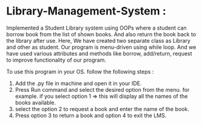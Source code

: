 # Library-Management-System :
Implemented a Student Library system using OOPs where a student can borrow book from the list of shown books. And also return the book back to the library after use. Here, We have created two separate class as Library and other as student. Our program is menu-driven using while loop. And we have used various attributes and methods like borrow, add/return, request to improve functionality of our program.

To use this program in your OS. follow the following steps :
1. Add the .py file in machine and open it in your IDE.
2. Press Run command and select the desired option from the menu.
       for example. if you select option 1 => this will display all the names of the books available.
3. select the option 2 to request a book and enter the name of the book.
4. Press option 3 to return a book and option 4 to exit the LMS.